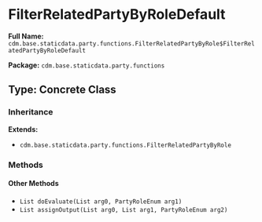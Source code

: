 # FilterRelatedPartyByRoleDefault

**Full Name:** `cdm.base.staticdata.party.functions.FilterRelatedPartyByRole$FilterRelatedPartyByRoleDefault`

**Package:** `cdm.base.staticdata.party.functions`

## Type: Concrete Class

### Inheritance

**Extends:**
- `cdm.base.staticdata.party.functions.FilterRelatedPartyByRole`

### Methods

#### Other Methods

- `List doEvaluate(List arg0, PartyRoleEnum arg1)`
- `List assignOutput(List arg0, List arg1, PartyRoleEnum arg2)`

